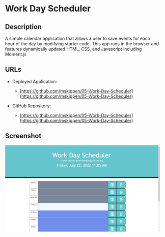 # Work Day Scheduler

## Description 

A simple calendar application that allows a user to save events for each hour of the day by modifying starter code. This app runs in the browser and features dynamically updated HTML, CSS, and Javascript including Moment.js

## URLs

* Deployed Application: 
    - [https://github.com/mskippen/05-Work-Day-Scheduler](https://github.com/mskippen/05-Work-Day-Scheduler)

* GitHub Repository:
    - [https://github.com/mskippen/05-Work-Day-Scheduler](https://github.com/mskippen/05-Work-Day-Scheduler)

## Screenshot

![](./Assets/images/work-day-scheduler-mainpage.png)
